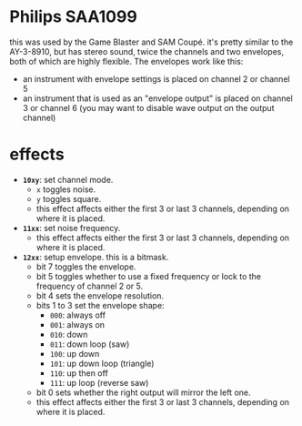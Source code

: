 # Philips SAA1099

this was used by the Game Blaster and SAM Coupé. it's pretty similar to the AY-3-8910, but has stereo sound, twice the channels and two envelopes, both of which are highly flexible. The envelopes work like this:
- an instrument with envelope settings is placed on channel 2 or channel 5
- an instrument that is used as an "envelope output" is placed on channel 3 or channel 6 (you may want to disable wave output on the output channel)

# effects

- **`10xy`**: set channel mode.
  - `x` toggles noise.
  - `y` toggles square.
  - this effect affects either the first 3 or last 3 channels, depending on where it is placed.
- **`11xx`**: set noise frequency.
  - this effect affects either the first 3 or last 3 channels, depending on where it is placed.
- **`12xx`**: setup envelope. this is a bitmask.
  - bit 7 toggles the envelope.
  - bit 5 toggles whether to use a fixed frequency or lock to the frequency of channel 2 or 5.
  - bit 4 sets the envelope resolution.
  - bits 1 to 3 set the envelope shape:
    - `000`: always off
    - `001`: always on
    - `010`: down
    - `011`: down loop (saw)
    - `100`: up down
    - `101`: up down loop (triangle)
    - `110`: up then off
    - `111`: up loop (reverse saw)
  - bit 0 sets whether the right output will mirror the left one.
  - this effect affects either the first 3 or last 3 channels, depending on where it is placed.
